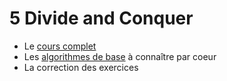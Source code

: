 # 5 Divide and Conquer

* Le [cours complet](https://github.com/NaturelEtChaud/NSI-Terminale/blob/main/5%20Divide%20and%20Conquer/Terminale_NSI05_Divide_and_conquer.pdf)
* Les [algorithmes de base](https://github.com/NaturelEtChaud/NSI-Terminale/tree/main/5%20Divide%20and%20Conquer/Programmes%20de%20base) à connaître par coeur
* La correction des exercices

